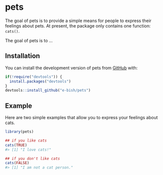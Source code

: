 
<!-- README.md is generated from README.Rmd. Please edit that file -->

# pets

The goal of pets is to provide a simple means for people to express
their feelings about pets. At present, the package only contains one
function: `cats()`.

The goal of pets is to …

## Installation

You can install the development version of pets from
[GitHub](https://github.com/) with:

``` r
if(!require("devtools")) {
  install.packages("devtools")
}
devtools::install_github("e-bish/pets")
```

## Example

Here are two simple examples that allow you to express your feelings
about cats.

``` r
library(pets)

## if you like cats
cats(TRUE)
#> [1] "I love cats!"

## if you don't like cats
cats(FALSE)
#> [1] "I am not a cat person."
```
